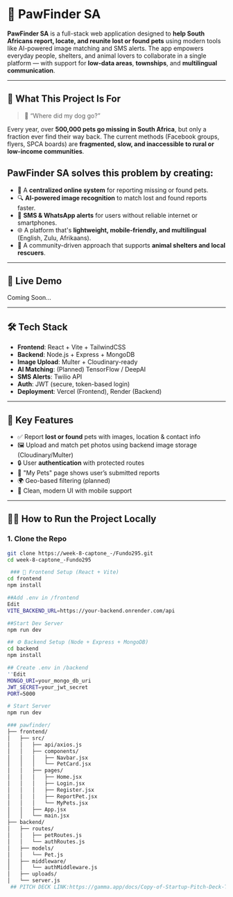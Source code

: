 # 🐾 PawFinder SA

**PawFinder SA** is a full-stack web application designed to **help South Africans report, locate, and reunite lost or found pets** using modern tools like AI-powered image matching and SMS alerts. The app empowers everyday people, shelters, and animal lovers to collaborate in a single platform — with support for **low-data areas**, **townships**, and **multilingual communication**.

---

## 🌟 What This Project Is For

> 🧭 “Where did my dog go?”

Every year, over **500,000 pets go missing in South Africa**, but only a fraction ever find their way back. The current methods (Facebook groups, flyers, SPCA boards) are **fragmented, slow, and inaccessible to rural or low-income communities**.

## PawFinder SA solves this problem by creating:

- 📸 A **centralized online system** for reporting missing or found pets.
- 🔍 **AI-powered image recognition** to match lost and found reports faster.
- 📱 **SMS & WhatsApp alerts** for users without reliable internet or smartphones.
- 🌐 A platform that's **lightweight, mobile-friendly, and multilingual** (English, Zulu, Afrikaans).
- 🤝 A community-driven approach that supports **animal shelters and local rescuers**.

---

## 🔗 Live Demo

Coming Soon...

---

## 🛠️ Tech Stack

- **Frontend**: React + Vite + TailwindCSS
- **Backend**: Node.js + Express + MongoDB
- **Image Upload**: Multer + Cloudinary-ready
- **AI Matching**: (Planned) TensorFlow / DeepAI
- **SMS Alerts**: Twilio API
- **Auth**: JWT (secure, token-based login)
- **Deployment**: Vercel (Frontend), Render (Backend)

---

## 🧠 Key Features

- ✅ Report **lost or found** pets with images, location & contact info
- 🖼️ Upload and match pet photos using backend image storage (Cloudinary/Multer)
- 🔒 User **authentication** with protected routes
- 📂 "My Pets" page shows user’s submitted reports
- 🌍 Geo-based filtering (planned)
- 🐶 Clean, modern UI with mobile support

---

## 🧑‍💻 How to Run the Project Locally

### 1. Clone the Repo
```bash
git clone https://week-8-captone_-/Fundo295.git
cd week-8-captone_-Fundo295

 ### 🚀 Frontend Setup (React + Vite)
cd frontend
npm install

##Add .env in /frontend
Edit
VITE_BACKEND_URL=https://your-backend.onrender.com/api

##Start Dev Server
npm run dev

## ⚙️ Backend Setup (Node + Express + MongoDB)
cd backend
npm install

## Create .env in /backend 
''Edit
MONGO_URI=your_mongo_db_uri
JWT_SECRET=your_jwt_secret
PORT=5000

# Start Server
npm run dev

### pawfinder/
├── frontend/
│   ├── src/
│   │   ├── api/axios.js
│   │   ├── components/
│   │   │   ├── Navbar.jsx
│   │   │   └── PetCard.jsx
│   │   ├── pages/
│   │   │   ├── Home.jsx
│   │   │   ├── Login.jsx
│   │   │   ├── Register.jsx
│   │   │   ├── ReportPet.jsx
│   │   │   └── MyPets.jsx
│   │   ├── App.jsx
│   │   └── main.jsx
├── backend/
│   ├── routes/
│   │   ├── petRoutes.js
│   │   └── authRoutes.js
│   ├── models/
│   │   └── Pet.js
│   ├── middleware/
│   │   └── authMiddleware.js
│   ├── uploads/
│   └── server.js
 ## PITCH DECK LINK:https://gamma.app/docs/Copy-of-Startup-Pitch-Deck-Template--qi45nhtrae36jjk

